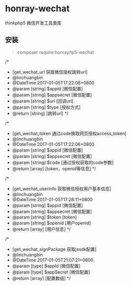 # honray-wechat
thinkphp5 微信开发工具类库

## 安装


> composer require honray/tp5-wechat

/*
 * [get_wechat_url 获取微信授权跳转url]
 * @linchuangbin
 * @DateTime  2017-01-05T17:22:06+0800
 * @param     [string]       $appid     [微信配置]
 * @param     [string]       $appsecret [微信配置]
 * @param     [string]       $url       [回调url]
 * @param     [string]       $type      [授权方式]
 * @return    [string]                  [跳转url]
 */


/*
 * [get_wechat_token 通过code换取网页授权access_token]
 * @linchuangbin
 * @DateTime  2017-01-05T17:22:06+0800
 * @param     [string]       $appid     [微信配置]
 * @param     [string]       $appsecret [微信配置]
 * @param     [string]       $code      [通过授权获取的code参数]
 * @return    [array]                   [token，openid等信息]
 */

/*
 * [get_wechat_userInfo 获取微信授权用户基本信息]
 * @linchuangbin
 * @DateTime  2017-01-05T17:28:11+0800
 * @param     [string]                   $appid     [微信配置]
 * @param     [string]                   $appsecret [微信配置]
 * @param     [string]                   $token     [token]
 * @param     [string]                   $openid    [用户openid]
 * @return    [array]                               [用户信息]
 */

/*
 * [get_wechat_signPackage 获取jssdk配置]
 * @linchuangbin
 * @DateTime  2017-01-05T21:07:21+0800
 * @param     [type]                   $appId     [微信配置]
 * @param     [type]                   $appSecret [微信配置]
 * @return    [array]                             [配置数组]
 */